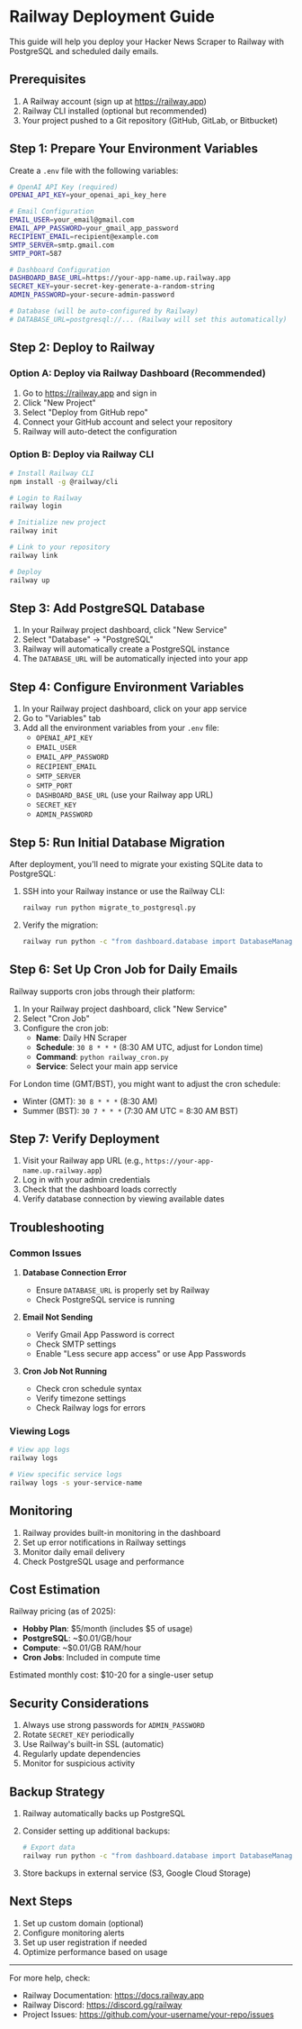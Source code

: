 # Railway Deployment Guide

This guide will help you deploy your Hacker News Scraper to Railway with PostgreSQL and scheduled daily emails.

## Prerequisites

1. A Railway account (sign up at https://railway.app)
2. Railway CLI installed (optional but recommended)
3. Your project pushed to a Git repository (GitHub, GitLab, or Bitbucket)

## Step 1: Prepare Your Environment Variables

Create a `.env` file with the following variables:

```bash
# OpenAI API Key (required)
OPENAI_API_KEY=your_openai_api_key_here

# Email Configuration
EMAIL_USER=your_email@gmail.com
EMAIL_APP_PASSWORD=your_gmail_app_password
RECIPIENT_EMAIL=recipient@example.com
SMTP_SERVER=smtp.gmail.com
SMTP_PORT=587

# Dashboard Configuration
DASHBOARD_BASE_URL=https://your-app-name.up.railway.app
SECRET_KEY=your-secret-key-generate-a-random-string
ADMIN_PASSWORD=your-secure-admin-password

# Database (will be auto-configured by Railway)
# DATABASE_URL=postgresql://... (Railway will set this automatically)
```

## Step 2: Deploy to Railway

### Option A: Deploy via Railway Dashboard (Recommended)

1. Go to https://railway.app and sign in
2. Click "New Project"
3. Select "Deploy from GitHub repo"
4. Connect your GitHub account and select your repository
5. Railway will auto-detect the configuration

### Option B: Deploy via Railway CLI

```bash
# Install Railway CLI
npm install -g @railway/cli

# Login to Railway
railway login

# Initialize new project
railway init

# Link to your repository
railway link

# Deploy
railway up
```

## Step 3: Add PostgreSQL Database

1. In your Railway project dashboard, click "New Service"
2. Select "Database" → "PostgreSQL"
3. Railway will automatically create a PostgreSQL instance
4. The `DATABASE_URL` will be automatically injected into your app

## Step 4: Configure Environment Variables

1. In your Railway project dashboard, click on your app service
2. Go to "Variables" tab
3. Add all the environment variables from your `.env` file:
   - `OPENAI_API_KEY`
   - `EMAIL_USER`
   - `EMAIL_APP_PASSWORD`
   - `RECIPIENT_EMAIL`
   - `SMTP_SERVER`
   - `SMTP_PORT`
   - `DASHBOARD_BASE_URL` (use your Railway app URL)
   - `SECRET_KEY`
   - `ADMIN_PASSWORD`

## Step 5: Run Initial Database Migration

After deployment, you'll need to migrate your existing SQLite data to PostgreSQL:

1. SSH into your Railway instance or use the Railway CLI:
   ```bash
   railway run python migrate_to_postgresql.py
   ```

2. Verify the migration:
   ```bash
   railway run python -c "from dashboard.database import DatabaseManager; db = DatabaseManager(); print(db.get_available_dates())"
   ```

## Step 6: Set Up Cron Job for Daily Emails

Railway supports cron jobs through their platform:

1. In your Railway project dashboard, click "New Service"
2. Select "Cron Job"
3. Configure the cron job:
   - **Name**: Daily HN Scraper
   - **Schedule**: `30 8 * * *` (8:30 AM UTC, adjust for London time)
   - **Command**: `python railway_cron.py`
   - **Service**: Select your main app service

For London time (GMT/BST), you might want to adjust the cron schedule:
- Winter (GMT): `30 8 * * *` (8:30 AM)
- Summer (BST): `30 7 * * *` (7:30 AM UTC = 8:30 AM BST)

## Step 7: Verify Deployment

1. Visit your Railway app URL (e.g., `https://your-app-name.up.railway.app`)
2. Log in with your admin credentials
3. Check that the dashboard loads correctly
4. Verify database connection by viewing available dates

## Troubleshooting

### Common Issues

1. **Database Connection Error**
   - Ensure `DATABASE_URL` is properly set by Railway
   - Check PostgreSQL service is running

2. **Email Not Sending**
   - Verify Gmail App Password is correct
   - Check SMTP settings
   - Enable "Less secure app access" or use App Passwords

3. **Cron Job Not Running**
   - Check cron schedule syntax
   - Verify timezone settings
   - Check Railway logs for errors

### Viewing Logs

```bash
# View app logs
railway logs

# View specific service logs
railway logs -s your-service-name
```

## Monitoring

1. Railway provides built-in monitoring in the dashboard
2. Set up error notifications in Railway settings
3. Monitor daily email delivery
4. Check PostgreSQL usage and performance

## Cost Estimation

Railway pricing (as of 2025):
- **Hobby Plan**: $5/month (includes $5 of usage)
- **PostgreSQL**: ~$0.01/GB/hour
- **Compute**: ~$0.01/GB RAM/hour
- **Cron Jobs**: Included in compute time

Estimated monthly cost: $10-20 for a single-user setup

## Security Considerations

1. Always use strong passwords for `ADMIN_PASSWORD`
2. Rotate `SECRET_KEY` periodically
3. Use Railway's built-in SSL (automatic)
4. Regularly update dependencies
5. Monitor for suspicious activity

## Backup Strategy

1. Railway automatically backs up PostgreSQL
2. Consider setting up additional backups:
   ```bash
   # Export data
   railway run python -c "from dashboard.database import DatabaseManager; # export logic"
   ```

3. Store backups in external service (S3, Google Cloud Storage)

## Next Steps

1. Set up custom domain (optional)
2. Configure monitoring alerts
3. Set up user registration if needed
4. Optimize performance based on usage

---

For more help, check:
- Railway Documentation: https://docs.railway.app
- Railway Discord: https://discord.gg/railway
- Project Issues: https://github.com/your-username/your-repo/issues
